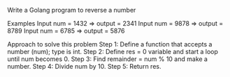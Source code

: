 Write a Golang program to reverse a number

Examples
Input num = 1432 => output = 2341
Input num = 9878 => output = 8789
Input num = 6785 => output = 5876

Approach to solve this problem
Step 1: Define a function that accepts a number (num); type is int.
Step 2: Define res = 0 variable and start a loop until num becomes 0.
Step 3: Find remainder = num % 10 and make a number.
Step 4: Divide num by 10.
Step 5: Return res.
